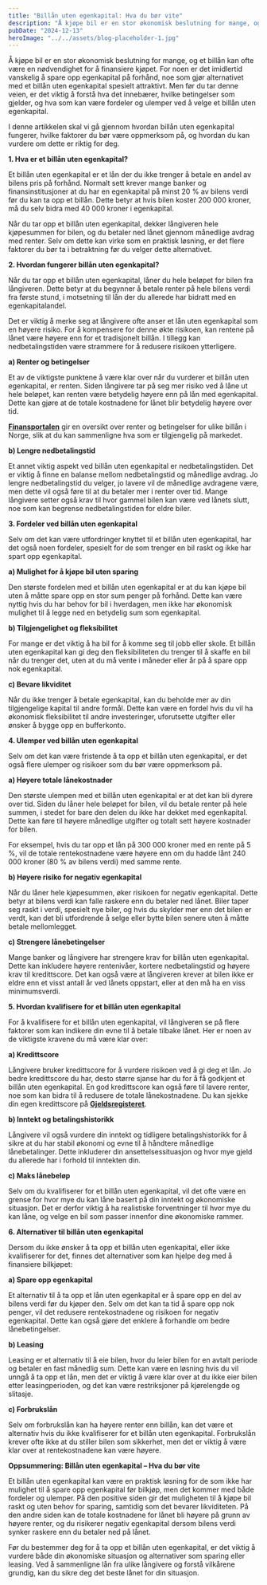 ```yaml
---
title: "Billån uten egenkapital: Hva du bør vite"
description: "Å kjøpe bil er en stor økonomisk beslutning for mange, og et billån kan ofte være en nødvendighet for å finansiere kjøpet. For noen er det imidlertid vanskelig å spare opp egenkapital på forhånd, noe som gjør alternativet med et billån uten egenkapital spesielt attraktivt. Men før du tar denne veien, er det viktig å &#8230; Read more"
pubDate: "2024-12-13"
heroImage: "../../assets/blog-placeholder-1.jpg"
---
```


Å kjøpe bil er en stor økonomisk beslutning for mange, og et billån kan ofte være en nødvendighet for å finansiere kjøpet. For noen er det imidlertid vanskelig å spare opp egenkapital på forhånd, noe som gjør alternativet med et billån uten egenkapital spesielt attraktivt. Men før du tar denne veien, er det viktig å forstå hva det innebærer, hvilke betingelser som gjelder, og hva som kan være fordeler og ulemper ved å velge et billån uten egenkapital.

I denne artikkelen skal vi gå gjennom hvordan billån uten egenkapital fungerer, hvilke faktorer du bør være oppmerksom på, og hvordan du kan vurdere om dette er riktig for deg.

**1. Hva er et billån uten egenkapital?**

Et billån uten egenkapital er et lån der du ikke trenger å betale en andel av bilens pris på forhånd. Normalt sett krever mange banker og finansinstitusjoner at du har en egenkapital på minst 20 % av bilens verdi før du kan ta opp et billån. Dette betyr at hvis bilen koster 200 000 kroner, må du selv bidra med 40 000 kroner i egenkapital.

Når du tar opp et billån uten egenkapital, dekker långiveren hele kjøpesummen for bilen, og du betaler ned lånet gjennom månedlige avdrag med renter. Selv om dette kan virke som en praktisk løsning, er det flere faktorer du bør ta i betraktning før du velger dette alternativet.

**2. Hvordan fungerer billån uten egenkapital?**

Når du tar opp et billån uten egenkapital, låner du hele beløpet for bilen fra långiveren. Dette betyr at du begynner å betale renter på hele bilens verdi fra første stund, i motsetning til lån der du allerede har bidratt med en egenkapitalandel.

Det er viktig å merke seg at långivere ofte anser et lån uten egenkapital som en høyere risiko. For å kompensere for denne økte risikoen, kan rentene på lånet være høyere enn for et tradisjonelt billån. I tillegg kan nedbetalingstiden være strammere for å redusere risikoen ytterligere.

**a) Renter og betingelser**

Et av de viktigste punktene å være klar over når du vurderer et billån uten egenkapital, er renten. Siden långivere tar på seg mer risiko ved å låne ut hele beløpet, kan renten være betydelig høyere enn på lån med egenkapital. Dette kan gjøre at de totale kostnadene for lånet blir betydelig høyere over tid.

**[Finansportalen](https://www.finansportalen.no)** gir en oversikt over renter og betingelser for ulike billån i Norge, slik at du kan sammenligne hva som er tilgjengelig på markedet.

**b) Lengre nedbetalingstid**

Et annet viktig aspekt ved billån uten egenkapital er nedbetalingstiden. Det er viktig å finne en balanse mellom nedbetalingstid og månedlige avdrag. Jo lengre nedbetalingstid du velger, jo lavere vil de månedlige avdragene være, men dette vil også føre til at du betaler mer i renter over tid. Mange långivere setter også krav til hvor gammel bilen kan være ved lånets slutt, noe som kan begrense nedbetalingstiden for eldre biler.

**3. Fordeler ved billån uten egenkapital**

Selv om det kan være utfordringer knyttet til et billån uten egenkapital, har det også noen fordeler, spesielt for de som trenger en bil raskt og ikke har spart opp egenkapital.

**a) Mulighet for å kjøpe bil uten sparing**

Den største fordelen med et billån uten egenkapital er at du kan kjøpe bil uten å måtte spare opp en stor sum penger på forhånd. Dette kan være nyttig hvis du har behov for bil i hverdagen, men ikke har økonomisk mulighet til å legge ned en betydelig sum som egenkapital.

**b) Tilgjengelighet og fleksibilitet**

For mange er det viktig å ha bil for å komme seg til jobb eller skole. Et billån uten egenkapital kan gi deg den fleksibiliteten du trenger til å skaffe en bil når du trenger det, uten at du må vente i måneder eller år på å spare opp nok egenkapital.

**c) Bevare likviditet**

Når du ikke trenger å betale egenkapital, kan du beholde mer av din tilgjengelige kapital til andre formål. Dette kan være en fordel hvis du vil ha økonomisk fleksibilitet til andre investeringer, uforutsette utgifter eller ønsker å bygge opp en bufferkonto.

**4. Ulemper ved billån uten egenkapital**

Selv om det kan være fristende å ta opp et billån uten egenkapital, er det også flere ulemper og risikoer som du bør være oppmerksom på.

**a) Høyere totale lånekostnader**

Den største ulempen med et billån uten egenkapital er at det kan bli dyrere over tid. Siden du låner hele beløpet for bilen, vil du betale renter på hele summen, i stedet for bare den delen du ikke har dekket med egenkapital. Dette kan føre til høyere månedlige utgifter og totalt sett høyere kostnader for bilen.

For eksempel, hvis du tar opp et lån på 300 000 kroner med en rente på 5 %, vil de totale rentekostnadene være høyere enn om du hadde lånt 240 000 kroner (80 % av bilens verdi) med samme rente.

**b) Høyere risiko for negativ egenkapital**

Når du låner hele kjøpesummen, øker risikoen for negativ egenkapital. Dette betyr at bilens verdi kan falle raskere enn du betaler ned lånet. Biler taper seg raskt i verdi, spesielt nye biler, og hvis du skylder mer enn det bilen er verdt, kan det bli utfordrende å selge eller bytte bilen senere uten å måtte betale mellomlegget.

**c) Strengere lånebetingelser**

Mange banker og långivere har strengere krav for billån uten egenkapital. Dette kan inkludere høyere rentenivåer, kortere nedbetalingstid og høyere krav til kredittscore. Det kan også være at långiveren krever at bilen ikke er eldre enn et visst antall år ved lånets oppstart, eller at den må ha en viss minimumsverdi.

**5. Hvordan kvalifisere for et billån uten egenkapital**

For å kvalifisere for et billån uten egenkapital, vil långiveren se på flere faktorer som kan indikere din evne til å betale tilbake lånet. Her er noen av de viktigste kravene du må være klar over:

**a) Kredittscore**

Långivere bruker kredittscore for å vurdere risikoen ved å gi deg et lån. Jo bedre kredittscore du har, desto større sjanse har du for å få godkjent et billån uten egenkapital. En god kredittscore kan også føre til lavere renter, noe som kan bidra til å redusere de totale lånekostnadene. Du kan sjekke din egen kredittscore på **[Gjeldsregisteret](https://www.gjeldsregisteret.com)**.

**b) Inntekt og betalingshistorikk**

Långivere vil også vurdere din inntekt og tidligere betalingshistorikk for å sikre at du har stabil økonomi og evne til å håndtere månedlige lånebetalinger. Dette inkluderer din ansettelsessituasjon og hvor mye gjeld du allerede har i forhold til inntekten din.

**c) Maks lånebeløp**

Selv om du kvalifiserer for et billån uten egenkapital, vil det ofte være en grense for hvor mye du kan låne basert på din inntekt og økonomiske situasjon. Det er derfor viktig å ha realistiske forventninger til hvor mye du kan låne, og velge en bil som passer innenfor dine økonomiske rammer.

**6. Alternativer til billån uten egenkapital**

Dersom du ikke ønsker å ta opp et billån uten egenkapital, eller ikke kvalifiserer for det, finnes det alternativer som kan hjelpe deg med å finansiere bilkjøpet:

**a) Spare opp egenkapital**

Et alternativ til å ta opp et lån uten egenkapital er å spare opp en del av bilens verdi før du kjøper den. Selv om det kan ta tid å spare opp nok penger, vil det redusere rentekostnadene og risikoen for negativ egenkapital. Dette kan også gjøre det enklere å forhandle om bedre lånebetingelser.

**b) Leasing**

Leasing er et alternativ til å eie bilen, hvor du leier bilen for en avtalt periode og betaler en fast månedlig sum. Dette kan være en løsning hvis du vil unngå å ta opp et lån, men det er viktig å være klar over at du ikke eier bilen etter leasingperioden, og det kan være restriksjoner på kjørelengde og slitasje.

**c) Forbrukslån**

Selv om forbrukslån kan ha høyere renter enn billån, kan det være et alternativ hvis du ikke kvalifiserer for et billån uten egenkapital. Forbrukslån krever ofte ikke at du stiller bilen som sikkerhet, men det er viktig å være klar over at rentekostnadene kan være høyere.

**Oppsummering: Billån uten egenkapital – Hva du bør vite**

Et billån uten egenkapital kan være en praktisk løsning for de som ikke har mulighet til å spare opp egenkapital før bilkjøp, men det kommer med både fordeler og ulemper. På den positive siden gir det muligheten til å kjøpe bil raskt og uten behov for sparing, samtidig som det bevarer likviditeten. På den andre siden kan de totale kostnadene for lånet bli høyere på grunn av høyere renter, og du risikerer negativ egenkapital dersom bilens verdi synker raskere enn du betaler ned på lånet.

Før du bestemmer deg for å ta opp et billån uten egenkapital, er det viktig å vurdere både din økonomiske situasjon og alternativer som sparing eller leasing. Ved å sammenligne lån fra ulike långivere og forstå vilkårene grundig, kan du sikre deg det beste lånet for din situasjon.